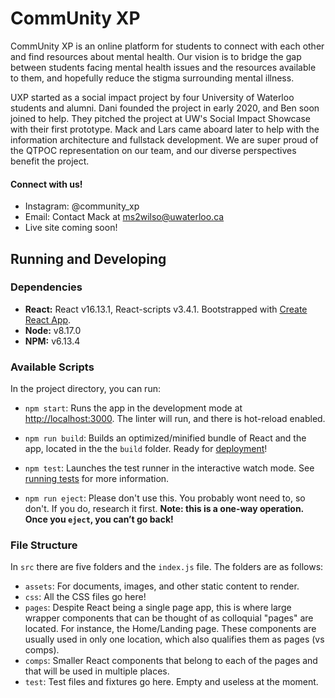 # CommUnity XP

CommUnity XP is an online platform for students to connect with each other and find resources about mental health. Our vision is to bridge the gap between students facing mental health issues and the resources available to them, and hopefully reduce the stigma surrounding mental illness.

UXP started as a social impact project by four University of Waterloo students and alumni. Dani founded the project in early 2020, and Ben soon joined to help. They pitched the project at UW's Social Impact Showcase with their first prototype. Mack and Lars came aboard later to help with the information architecture and fullstack development. We are super proud of the QTPOC representation on our team, and our diverse perspectives benefit the project.

#### Connect with us!
- Instagram: @community_xp
- Email: Contact Mack at ms2wilso@uwaterloo.ca
- Live site coming soon!


## Running and Developing

### Dependencies

- **React:** React v16.13.1, React-scripts v3.4.1. Bootstrapped with [Create React App](https://github.com/facebook/create-react-app).
- **Node:** v8.17.0
- **NPM:** v6.13.4

### Available Scripts

In the project directory, you can run:

- `npm start`: Runs the app in the development mode at [http://localhost:3000](http://localhost:3000). The linter will run, and there is hot-reload enabled.

- `npm run build`: Builds an optimized/minified bundle of React and the app, located in the the `build` folder. Ready for [deployment](https://facebook.github.io/create-react-app/docs/deployment)!

- `npm test`: Launches the test runner in the interactive watch mode. See [running tests](https://facebook.github.io/create-react-app/docs/running-tests) for more information.

- `npm run eject`: Please don't use this. You probably wont need to, so don't. If you do, research it first. **Note: this is a one-way operation. Once you `eject`, you can’t go back!**

### File Structure

In `src` there are five folders and the `index.js` file. The folders are as follows:
- `assets`: For documents, images, and other static content to render.
- `css`: All the CSS files go here!
- `pages`: Despite React being a single page app, this is where large wrapper components that can be thought of as colloquial "pages" are located. For instance, the Home/Landing page. These components are usually used in only one location, which also qualifies them as pages (vs comps).
- `comps`: Smaller React components that belong to each of the pages and that will be used in multiple places.
- `test`: Test files and fixtures go here. Empty and useless at the moment.

